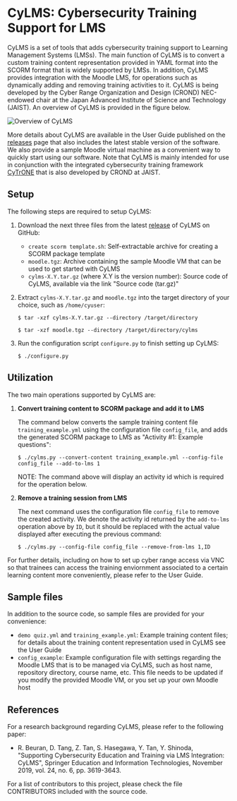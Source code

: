 # CyLMS: Cybersecurity Training Support for LMS

CyLMS is a set of tools that adds cybersecurity training support to
Learning Management Systems (LMSs). The main function of CyLMS is to
convert a custom training content representation provided in YAML
format into the SCORM format that is widely supported by LMSs. In
addition, CyLMS provides integration with the Moodle LMS, for
operations such as dynamically adding and removing training activities
to it. CyLMS is being developed by the Cyber Range Organization and
Design (CROND) NEC-endowed chair at the Japan Advanced Institute of
Science and Technology (JAIST). An overview of CyLMS is provided in
the figure below.

![Overview of CyLMS](https://github.com/crond-jaist/cylms/blob/master/cylms_overview.png)

More details about CyLMS are available in the User Guide published on
the [releases](https://github.com/crond-jaist/cylms/releases) page
that also includes the latest stable version of the software. We also
provide a sample Moodle virtual machine as a convenient way to quickly
start using our software. Note that CyLMS is mainly intended for use
in conjunction with the integrated cybersecurity training framework
[CyTrONE](https://github.com/crond-jaist/cytrone) that is also
developed by CROND at JAIST.


## Setup

The following steps are required to setup CyLMS:

1. Download the next three files from the latest
   [release](https://github.com/crond-jaist/cylms/releases) of CyLMS
   on GitHub:

   - `create scorm template.sh`: Self-extractable archive for
     creating a SCORM package template
   - `moodle.tgz`: Archive containing the sample Moodle VM that can be
     used to get started with CyLMS
   - `cylms-X.Y.tar.gz` (where X.Y is the version number): Source code
     of CyLMS, available via the link "Source code (tar.gz)"

2. Extract `cylms-X.Y.tar.gz` and `moodle.tgz` into the target
   directory of your choice, such as `/home/cyuser`:

   `$ tar -xzf cylms-X.Y.tar.gz --directory /target/directory`

   `$ tar -xzf moodle.tgz --directory /target/directory/cylms`

3. Run the configuration script `configure.py` to finish setting up
   CyLMS:

   `$ ./configure.py`


## Utilization

The two main operations supported by CyLMS are:

1. **Convert training content to SCORM package and add it to LMS**

   The command below converts the sample training content file
   `training_example.yml` using the configuration file `config_file`,
   and adds the generated SCORM package to LMS as "Activity #1:
   Example questions":

   `$ ./cylms.py --convert-content training_example.yml --config-file config_file --add-to-lms 1`

   NOTE: The command above will display an activity id which is
   required for the operation below.

2. **Remove a training session from LMS**

   The next command uses the configuration file `config_file` to
   remove the created activity. We denote the activity id returned by
   the `add-to-lms` operation above by `ID`, but it should be replaced
   with the actual value displayed after executing the previous
   command:

   `$ ./cylms.py --config-file config_file --remove-from-lms 1,ID`

For further details, including on how to set up cyber range access via
VNC so that trainees can access the training enviornment associated to
a certain learning content more conveniently, please refer to the User
Guide.


## Sample files

In addition to the source code, so sample files are provided for your
convenience:

* `demo quiz.yml` and `training_example.yml`: Example training content
  files; for details about the training content representation used in
  CyLMS see the User Guide
* `config_example`: Example configuration file with settings regarding
  the Moodle LMS that is to be managed via CyLMS, such as host name,
  repository directory, course name, etc. This file needs to be
  updated if you modify the provided Moodle VM, or you set up your own
  Moodle host


## References

For a research background regarding CyLMS, please refer to the
following paper:

* R. Beuran, D. Tang, Z. Tan, S. Hasegawa, Y. Tan, Y. Shinoda,
  "Supporting Cybersecurity Education and Training via LMS
  Integration: CyLMS", Springer Education and Information
  Technologies, November 2019, vol. 24, no. 6, pp. 3619-3643.

For a list of contributors to this project, please check the file
CONTRIBUTORS included with the source code.

